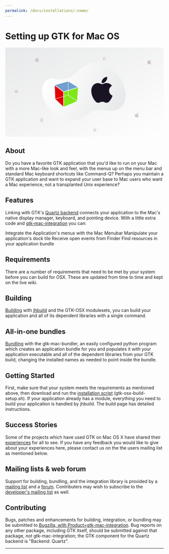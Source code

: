 ```yaml
---
permalink: /docs/installations/:name/
---
```

# Setting up GTK for Mac OS

![GTK and MacOS](/assets/img/docs/docs-gtk-macos.png)

## About

Do you have a favorite GTK application that you'd like to run on your Mac with a more Mac-like look and feel, with the menus up on the menu bar and standard Mac keyboard shortcuts like Command-Q? Perhaps you maintain a GTK application and want to expand your user base to Mac users who want a Mac experience, not a transplanted Unix experience?

## Features

Linking with GTK's [Quartz backend](https://wiki.gnome.org/Projects/GTK/OSX) connects your application to the Mac's native display manager, keyboard, and pointing device. With a little extra code and [gtk-mac-integration](https://wiki.gnome.org/Projects/GTK/OSX/Integration) you can:

Integrate the Application's menus with the Mac Menubar
Manipulate your application's dock tile
Receive open events from Finder
Find resources in your application bundle

## Requirements

There are a number of requirements that need to be met by your system before you can build for OSX. These are updated from time to time and kept on the live wiki.

## Building

[Building](https://wiki.gnome.org/Projects/GTK/OSX/Building) with [jhbuild](https://wiki.gnome.org/Projects/Jhbuild) and the GTK-OSX modulesets, you can build your application and all of its dependent libraries with a single command.

## All-in-one bundles

[Bundling](https://wiki.gnome.org/Projects/GTK/OSX/Bundling) with the gtk-mac-bundler, an easily configured python program which creates an application bundle for you and populates it with your application executable and all of the dependent libraries from your GTK build, changing the installed names as needed to point inside the bundle.

## Getting Started

First, make sure that your system meets the requirements as mentioned above, then download and run the [installation script](http://git.gnome.org/browse/gtk-osx/plain/gtk-osx-build-setup.sh) (gtk-osx-build-setup.sh). If your application already has a module, everything you need to build your application is handled by jhbuild. The build page has detailed instructions.

## Success Stories

Some of the projects which have used GTK on Mac OS X have shared their [experiences](https://wiki.gnome.org/Projects/GTK/OSX/PortedApps) for all to see. If you have any feedback you would like to give about your experiences here, please contact us on the the users mailing list as mentioned below.

## Mailing lists & web forum

Support for building, bundling, and the integration library is provided by a [mailing list](http://mail.gnome.org/mailman/listinfo/gtk-osx-users-list) and a [forum](http://sourceforge.net/apps/phpbb/gtk-osx/). Contributers may wish to subscribe to the [developer's mailing list](http://mail.gnome.org/mailman/listinfo/gtk-osx-devel-list) as well.

## Contributing

Bugs, patches and enhancements for building, integration, or bundling may be submitted to [Bugzilla, with Product=gtk-mac-integration](https://bugzilla.gnome.org/enter_bug.cgi?product=gtk-mac-integration). Bug reports on any other package, including GTK itself, should be submitted against that package, not gtk-mac-integration; the GTK component for the Quartz backend is "Backend: Quartz".

***